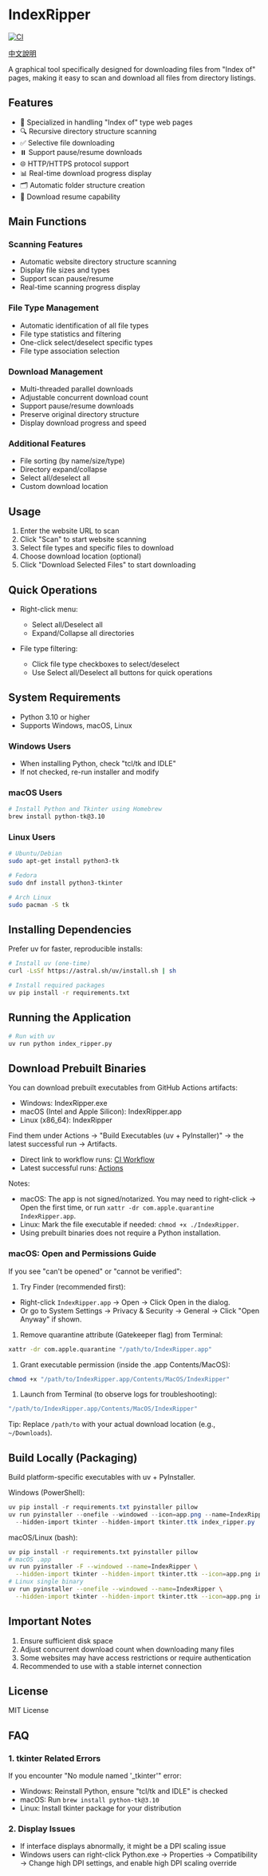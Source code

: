 # IndexRipper

[![CI](https://github.com/guan4tou2/Index-Ripper/actions/workflows/ci.yml/badge.svg)](https://github.com/guan4tou2/Index-Ripper/actions/workflows/ci.yml)

[中文說明](README_zh.md)

A graphical tool specifically designed for downloading files from "Index of" pages, making it easy to scan and download all files from directory listings.

## Features

- 📂 Specialized in handling "Index of" type web pages
- 🔍 Recursive directory structure scanning
- ✅ Selective file downloading
- ⏸️ Support pause/resume downloads
- 🌐 HTTP/HTTPS protocol support
- 📊 Real-time download progress display
- 🗂️ Automatic folder structure creation
- 🔄 Download resume capability

## Main Functions

### Scanning Features

- Automatic website directory structure scanning
- Display file sizes and types
- Support scan pause/resume
- Real-time scanning progress display

### File Type Management

- Automatic identification of all file types
- File type statistics and filtering
- One-click select/deselect specific types
- File type association selection

### Download Management

- Multi-threaded parallel downloads
- Adjustable concurrent download count
- Support pause/resume downloads
- Preserve original directory structure
- Display download progress and speed

### Additional Features

- File sorting (by name/size/type)
- Directory expand/collapse
- Select all/deselect all
- Custom download location

## Usage

1. Enter the website URL to scan
2. Click "Scan" to start website scanning
3. Select file types and specific files to download
4. Choose download location (optional)
5. Click "Download Selected Files" to start downloading

## Quick Operations

- Right-click menu:
  - Select all/Deselect all
  - Expand/Collapse all directories
  
- File type filtering:
  - Click file type checkboxes to select/deselect
  - Use Select all/Deselect all buttons for quick operations

## System Requirements

- Python 3.10 or higher
- Supports Windows, macOS, Linux

### Windows Users

- When installing Python, check "tcl/tk and IDLE"
- If not checked, re-run installer and modify

### macOS Users

```bash
# Install Python and Tkinter using Homebrew
brew install python-tk@3.10
```

### Linux Users

```bash
# Ubuntu/Debian
sudo apt-get install python3-tk

# Fedora
sudo dnf install python3-tkinter

# Arch Linux
sudo pacman -S tk
```

## Installing Dependencies

Prefer uv for faster, reproducible installs:

```bash
# Install uv (one-time)
curl -LsSf https://astral.sh/uv/install.sh | sh

# Install required packages
uv pip install -r requirements.txt
```

## Running the Application

```bash
# Run with uv
uv run python index_ripper.py
```

## Download Prebuilt Binaries

You can download prebuilt executables from GitHub Actions artifacts:

- Windows: IndexRipper.exe
- macOS (Intel and Apple Silicon): IndexRipper.app
- Linux (x86_64): IndexRipper

Find them under Actions → "Build Executables (uv + PyInstaller)" → the latest successful run → Artifacts.

- Direct link to workflow runs: [CI Workflow](https://github.com/guan4tou2/Index-Ripper/actions/workflows/ci.yml)
- Latest successful runs: [Actions](https://github.com/guan4tou2/Index-Ripper/actions)

Notes:

- macOS: The app is not signed/notarized. You may need to right-click → Open the first time, or run `xattr -dr com.apple.quarantine IndexRipper.app`.
- Linux: Mark the file executable if needed: `chmod +x ./IndexRipper`.
- Using prebuilt binaries does not require a Python installation.

### macOS: Open and Permissions Guide

If you see "can't be opened" or "cannot be verified":

1) Try Finder (recommended first):

- Right-click `IndexRipper.app` → Open → Click Open in the dialog.
- Or go to System Settings → Privacy & Security → General → Click "Open Anyway" if shown.

1) Remove quarantine attribute (Gatekeeper flag) from Terminal:

```bash
xattr -dr com.apple.quarantine "/path/to/IndexRipper.app"
```

1) Grant executable permission (inside the .app Contents/MacOS):

```bash
chmod +x "/path/to/IndexRipper.app/Contents/MacOS/IndexRipper"
```

1) Launch from Terminal (to observe logs for troubleshooting):

```bash
"/path/to/IndexRipper.app/Contents/MacOS/IndexRipper"
```

Tip: Replace `/path/to` with your actual download location (e.g., `~/Downloads`).

## Build Locally (Packaging)

Build platform-specific executables with uv + PyInstaller.

Windows (PowerShell):

```powershell
uv pip install -r requirements.txt pyinstaller pillow
uv run pyinstaller --onefile --windowed --icon=app.png --name=IndexRipper `
  --hidden-import tkinter --hidden-import tkinter.ttk index_ripper.py
```

macOS/Linux (bash):

```bash
uv pip install -r requirements.txt pyinstaller pillow
# macOS .app
uv run pyinstaller -F --windowed --name=IndexRipper \
  --hidden-import tkinter --hidden-import tkinter.ttk --icon=app.png index_ripper.py
# Linux single binary
uv run pyinstaller --onefile --windowed --name=IndexRipper \
  --hidden-import tkinter --hidden-import tkinter.ttk --icon=app.png index_ripper.py
```

## Important Notes

1. Ensure sufficient disk space
2. Adjust concurrent download count when downloading many files
3. Some websites may have access restrictions or require authentication
4. Recommended to use with a stable internet connection

## License

MIT License

## FAQ

### 1. tkinter Related Errors

If you encounter "No module named '_tkinter'" error:

- Windows: Reinstall Python, ensure "tcl/tk and IDLE" is checked
- macOS: Run `brew install python-tk@3.10`
- Linux: Install tkinter package for your distribution

### 2. Display Issues

- If interface displays abnormally, it might be a DPI scaling issue
- Windows users can right-click Python.exe → Properties → Compatibility → Change high DPI settings, and enable high DPI scaling override
